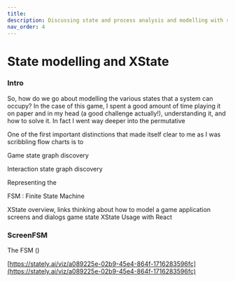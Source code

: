```yaml
---
title: 
description: Discussing state and process analysis and modelling with state machines
nav_order: 4
---
```


# State modelling and XState

### Intro

So, how do we go about modelling the various states that a system can occupy? In the case of this game, I spent a good amount of time playing it on paper and in my head (a good challenge actually!), understanding it, and how to solve it. In fact I went way deeper into the permutative

One of the first important distinctions that made itself clear to me as I was scribbling flow charts  is to 

Game state graph discovery







Interaction state graph discovery





Representing the










FSM : Finite State Machine


XState overview, links
thinking about how to model a game application
screens and dialogs
game state
XState Usage with React

### ScreenFSM

The FSM ()



[https://stately.ai/viz/a089225e-02b9-45e4-864f-1716283596fc](https://stately.ai/viz/a089225e-02b9-45e4-864f-1716283596fc)
